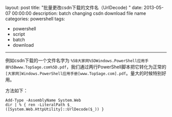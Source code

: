 ﻿layout: post
title: "批量更改csdn下载的文件名（UrlDecode) "
date: 2013-05-07 00:00:00
description: batch changing csdn download file name
categories: powershell
tags:
- powershell
- script
- batch
- download
---
例如csdn下载的一个文件名字为 `%5B大家网%5DWindows.PowerShell应用手册%5Bwww.TopSage.com%5D.pdf`，我们通过两行PowerShell脚本把它转化为正常的 `[大家网]Windows.PowerShell应用手册[www.TopSage.com].pdf`。量大的时候特别好用。

<!--more-->
方法如下：

	Add-Type -AssemblyName System.Web
	dir | % { ren -LiteralPath $_ ([System.Web.HttpUtility]::UrlDecode($_)) }
